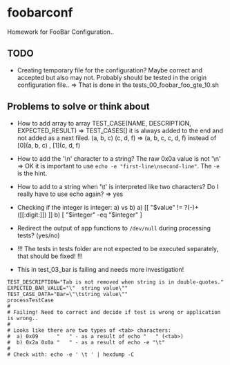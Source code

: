 # foobarconf
Homework for FooBar Configuration..

## TODO
- Creating temporary file for the configuration? 
  Maybe correct and accepted but also may not. Probably should be tested in the origin configuration file..
  => That is done in the tests_00_foobar_foo_gte_10.sh


## Problems to solve or think about
- How to add array to array TEST_CASE(NAME, DESCRIPTION, EXPECTED_RESULT) => TEST_CASES[] it is always added to the end and not added as a next filed.
(a, b, c) 
(c, d, f)
=> (a, b, c, c, d, f) instead of [0](a, b, c) , [1](c, d, f)

- How to add the '\n' character to a string? The raw 0x0a value is not '\n'
  => OK it is important to use `echo -e "first-line\nsecond-line"`. The `-e` is the hint.

- How to add <tab> to a string when '\t' is interpreted like two characters?
  Do I really have to use echo again?
  => yes

- Checking if the integer is integer: a) vs b)
  a)  [[ "$value" != ?(-)+([[:digit:]]) ]]
  b)  [ "$integer" -eq "$integer" ]

- Redirect the output of app functions to `/dev/null` during processing tests?
  (yes/no)

- !!! The tests in tests folder are not expected to be executed separately, that should be fixed! !!!

- This in test_03_bar is failing and needs more investigation!
```
TEST_DESCRIPTION="Tab is not removed when string is in double-quotes."
EXPECTED_BAR_VALUE="\"	string value\""
TEST_CASE_DATA="Bar=\"\tstring value\""
processTestCase
#
# Failing! Need to correct and decide if test is wrong or application is wrong..
#
# Looks like there are two types of <tab> characters:
#  a) 0x09      "	" - as a result of echo "	" (<tab>)
#  b) 0x2a 0x0a "	" - as a result of echo -e "\t"
#
# Check with: echo -e ' \t ' | hexdump -C
```